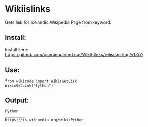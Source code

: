 # Wikiislinks
Gets link for Icelandic Wikipedia Page from keyword.

## Install:
Install here: https://github.com/userdeadinterface/Wikiislinks/releases/tag/v1.0.0

## Use:
    from wikicode import WikisGetLink
    WikisGetLink("Python")

    
## Output:

    Python    
    _________    
    https://is.wikipedia.org/wiki/Python    



